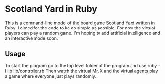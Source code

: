 # Scotland Yard in Ruby

This is a command-line model of the board game Scotland Yard written in Ruby. I aimed for the code to be as simple as possible. For now the virtual players can play a random game. I'm hoping to add artificial intelligence and an interactive mode soon.

## Usage

To start the program go to the top level folder of the program and use
	ruby -I lib lib/controller.rb
Then watch the virtual Mr. X and the virtual agents play a game where everyone just plays randomly.